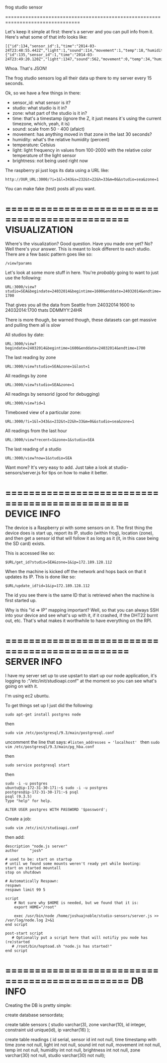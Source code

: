 
frog studio sensor

================================================================================

Let's keep it simple at first: there's a server and you can pull info from it. Here's what some of that info looks like:

```
[{"id":134,"sensor_id":1,"time":"2014-03-24T23:48:55.442Z","light":1,"sound":114,"movement":1,"temp":18,"humidity":147,"brightness":0},
{"id":135,"sensor_id":1,"time":"2014-03-24T23:49:20.120Z","light":1347,"sound":562,"movement":0,"temp":34,"humidity":3,"brightness":0}]
```

Whoa. That's JSON!

The frog studio sensors log all their data up there to my server every 15 seconds. 

Ok, so we have a few things in there:

* sensor_id: what sensor is it?
* studio: what studio is it in?
* zone: what part of the studio is it in?
* time: that's a timestamp (ignore the Z, it just means it's using the current timezone, which, yeah, it is)
* sound: scale from 50 - 400 (afaict)
* movement: has anything moved in that zone in the last 30 seconds?
* humidity: what's the relative humidity (percent)
* temperature: Celsius
* light: light frequency in values from 100-2000 with the relative color temperature of the light sensor
* brightness: not being used right now

The raspberry pi just logs its data using a URL like:

`http://OUR_URL:3000/?i=1&l=343&s=232&t=22&h=33&m=0&&studio=sea&zone=1`

You can make fake (test) posts all you want.

===============================================
VISUALIZATION
===============================================

Where's the visualization? Good question. Have you made one yet? No? Well there's your answer. This is meant to look different to each studio. There are a few basic pattern goes like so:

`/view?params`

Let's look at some more stuff in here. You're *probably* going to want to just use the following:

`URL:3000/view?studio=SEA&begindate=24032014&begintime=1600&enddate=24032014&endtime=1700`

That gives you all the data from Seattle from 24032014:1600 to 24032014:1700 thats DDMMYY:24HR

There is more though, be warned though, these datasets can get massive and pulling them all is *slow*

All studios by date:

`URL:3000/view?begindate=24032014&begintime=1600&enddate=24032014&endtime=1700`

The last reading by zone

`URL:3000/view?studio=SEA&zone=1&last=1`

All readings by zone

`URL:3000/view?studio=SEA&zone=1`

All readings by sensorid (good for debugging)

`URL:3000/view?id=1`

Timeboxed view of a particular zone:

`URL:3000/?i=1&l=343&s=232&t=22&h=33&m=0&&studio=sea&zone=1`

All readings from the last hour

`URL:3000/view?recent=1&zone=1&studio=SEA`

The last reading of a studio

`URL:3000/view?now=1&studio=SEA`

Want more? It's very easy to add. Just take a look at studio-sensors/server.js for tips on how to make it better.

===============================================
DEVICE INFO
===============================================

The device is a Raspberry pi with some sensors on it. The first thing the device does is start up, report its IP, studio (within frog), location (zone), and then get a sensor id that will follow it as long as it (it, in this case being the SD card) exists.

This is accessed like so:

`$URL/get_id?studio=SEA&zone=1&ip=172.189.128.112`

When the machine is kicked off the network and hops back on that it updates its IP. This is done like so:

`$URL/update_id?id=1&ip=172.189.128.112`

The id you see there is the same ID that is retrieved when the machine is first started up. 

Why is this "id => IP" mapping important? Well, so that you can always SSH into your device and see what's up with it, if it crashed, if the DHT22 burnt out, etc. That's what makes it worthwhile to have everything on the RPI.

===============================================
SERVER INFO
===============================================

I have my server set up to use upstart to start up our node application, it's logging to :"/etc/init/studioapi.conf" at the moment so you can see what's going on with it.

I'm using ec2 ubuntu.

To get things set up I just did the following:

`sudo apt-get install postgres node`

then 

`sudo vim /etc/postgresql/9.3/main/postgresql.conf`

uncomment the line that says: `#listen_addresses = 'localhost' `
then
`sudo vim /etc/postgresql/9.3/main/pg_hba.conf`

then

`sudo service postgresql start`

then

```
sudo -i -u postgres
ubuntu@ip-172-31-30-171:~$ sudo -i -u postgres
postgres@ip-172-31-30-171:~$ psql
psql (9.3.5)
Type "help" for help.

ALTER USER postgres WITH PASSWORD '$password';
```

Create a job:

`sudo vim /etc/init/studioapi.conf`

then add:

```
description "node.js server"
author     "josh"

# used to be: start on startup
# until we found some mounts weren't ready yet while booting:
start on started mountall
stop on shutdown

# Automatically Respawn:
respawn
respawn limit 99 5

script
    # Not sure why $HOME is needed, but we found that it is:
    export HOME="/root"

    exec /usr/bin/node /home/joshuajnoble/studio-sensors/server.js >> /var/log/node.log 2>&1
end script

post-start script
   # Optionally put a script here that will notifiy you node has (re)started
   # /root/bin/hoptoad.sh "node.js has started!"
end script
```

===============================================
DB INFO
===============================================

Creating the DB is pretty simple:

create database sensordata;

create table sensors ( studio varchar(3), zone varchar(10), id integer, constraint uid unique(id), ip varchar(16) );

create table readings ( id serial, sensor id int not null, time timestamp with time zone not null, light int not null, sound int not null, movement int not null, temp int not null, humidity int not null, brightness int not null, zone varchar(30) not null, studio varchar(30) not null);



